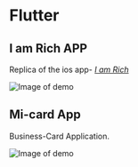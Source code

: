 # Flutter
## I am Rich APP
Replica of the ios app- [*I am Rich*](https://en.wikipedia.org/wiki/I_Am_Rich)

![Image of demo](https://github.com/aditiprakash/FlutterProjects/images/i_am_rich.png)

## Mi-card App
Business-Card Application.

![Image of demo](https://github.com/aditiprakash/FlutterProjects/images/mi-card.png)

